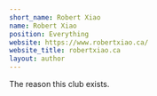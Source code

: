 ```yaml
---
short_name: Robert Xiao
name: Robert Xiao
position: Everything
website: https://www.robertxiao.ca/
website_title: robertxiao.ca
layout: author
---
```

The reason this club exists.